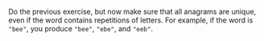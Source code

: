Do the previous exercise,
but now make sure that all anagrams are unique, even if the word
contains repetitions of letters. For example, if the word is `"bee"`,
you produce `"bee"`, `"ebe"`, and `"eeb"`.
